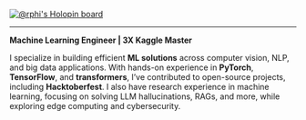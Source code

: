 [![@rphi's Holopin board](https://holopin.me/mranaydongre)](https://holopin.io/@mranaydongre)


------------------------------------------------------------------------------------------------


**Machine Learning Engineer | 3X Kaggle Master**

I specialize in building efficient **ML solutions** across computer vision, NLP, and big data applications. 
With hands-on experience in **PyTorch**, **TensorFlow**, and **transformers**, I’ve contributed to open-source projects, including **Hacktoberfest**. 
I also have research experience in machine learning, focusing on solving LLM hallucinations, RAGs, and more, while exploring edge computing and cybersecurity.



